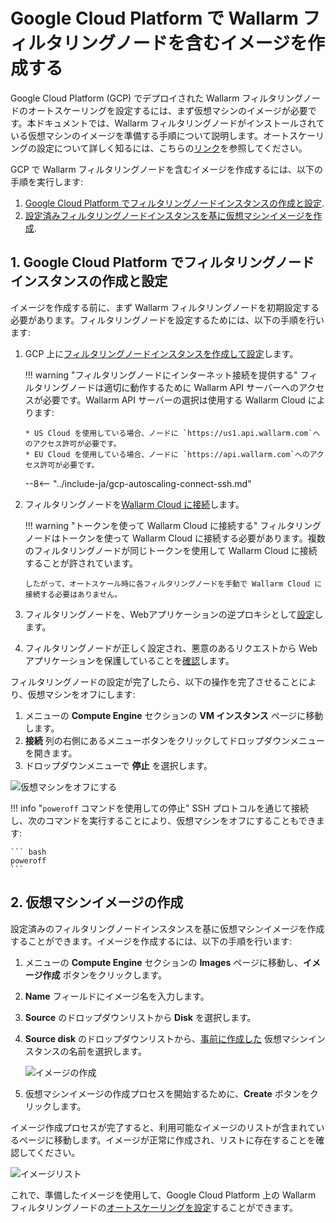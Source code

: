 [link-docs-gcp-autoscaling]:        autoscaling-overview.md
[link-docs-gcp-node-setup]:         ../../../installation/cloud-platforms/gcp/machine-image.md
[link-cloud-connect-guide]:         ../../../installation/cloud-platforms/gcp/machine-image.md#4-connect-the-filtering-node-to-the-wallarm-cloud
[link-docs-reverse-proxy-setup]:    ../../../installation/cloud-platforms/gcp/machine-image.md#5-enable-wallarm-to-analyze-the-traffic
[link-docs-check-operation]:        ../../installation-check-operation-en.md

[img-vm-instance-poweroff]:     ../../../images/installation-gcp/auto-scaling/common/create-image/vm-poweroff.png
[img-create-image]:             ../../../images/installation-gcp/auto-scaling/common/create-image/create-image.png
[img-check-image]:              ../../../images/installation-gcp/auto-scaling/common/create-image/image-list.png

[anchor-node]:  #1-google-cloud-platformでフィルタリングノードインスタンスの作成と設定
[anchor-gcp]:   #2-仮想マシンイメージの作成

#   Google Cloud Platform で Wallarm フィルタリングノードを含むイメージを作成する

Google Cloud Platform (GCP) でデプロイされた Wallarm フィルタリングノードのオートスケーリングを設定するには、まず仮想マシンのイメージが必要です。本ドキュメントでは、Wallarm フィルタリングノードがインストールされている仮想マシンのイメージを準備する手順について説明します。オートスケーリングの設定について詳しく知るには、こちらの[リンク][link-docs-gcp-autoscaling]を参照してください。

GCP で Wallarm フィルタリングノードを含むイメージを作成するには、以下の手順を実行します:
1.  [Google Cloud Platform でフィルタリングノードインスタンスの作成と設定][anchor-node].
2.  [設定済みフィルタリングノードインスタンスを基に仮想マシンイメージを作成][anchor-gcp].

##  1.  Google Cloud Platform でフィルタリングノードインスタンスの作成と設定

イメージを作成する前に、まず Wallarm フィルタリングノードを初期設定する必要があります。フィルタリングノードを設定するためには、以下の手順を行います:
1.  GCP 上に[フィルタリングノードインスタンスを作成して設定][link-docs-gcp-node-setup]します。

    !!! warning "フィルタリングノードにインターネット接続を提供する"
        フィルタリングノードは適切に動作するために Wallarm API サーバーへのアクセスが必要です。Wallarm API サーバーの選択は使用する Wallarm Cloud によります:
        
        * US Cloud を使用している場合、ノードに `https://us1.api.wallarm.com`へのアクセス許可が必要です。
        * EU Cloud を使用している場合、ノードに `https://api.wallarm.com`へのアクセス許可が必要です。
    
    --8<-- "../include-ja/gcp-autoscaling-connect-ssh.md"

2.  フィルタリングノードを[Wallarm Cloud に接続][link-cloud-connect-guide]します。

    !!! warning "トークンを使って Wallarm Cloud に接続する"
        フィルタリングノードはトークンを使って Wallarm Cloud に接続する必要があります。複数のフィルタリングノードが同じトークンを使用して Wallarm Cloud に接続することが許されています。
       
        したがって、オートスケール時に各フィルタリングノードを手動で Wallarm Cloud に接続する必要はありません。

3.  フィルタリングノードを、Webアプリケーションの逆プロキシとして[設定][link-docs-reverse-proxy-setup]します。

4.  フィルタリングノードが正しく設定され、悪意のあるリクエストから Web アプリケーションを保護していることを[確認][link-docs-check-operation]します。

フィルタリングノードの設定が完了したら、以下の操作を完了させることにより、仮想マシンをオフにします:
1.  メニューの **Compute Engine** セクションの **VM インスタンス** ページに移動します。
2.  **接続** 列の右側にあるメニューボタンをクリックしてドロップダウンメニューを開きます。
3.  ドロップダウンメニューで **停止** を選択します。

![仮想マシンをオフにする][img-vm-instance-poweroff]

!!! info "`poweroff` コマンドを使用しての停止"
    SSH プロトコルを通じて接続し、次のコマンドを実行することにより、仮想マシンをオフにすることもできます:
    
    ``` bash
 	poweroff
 	```

##  2.  仮想マシンイメージの作成

設定済みのフィルタリングノードインスタンスを基に仮想マシンイメージを作成することができます。イメージを作成するには、以下の手順を行います:
1.  メニューの **Compute Engine** セクションの **Images** ページに移動し、**イメージ作成** ボタンをクリックします。
2.  **Name** フィールドにイメージ名を入力します。
3.  **Source** のドロップダウンリストから **Disk** を選択します。
4.  **Source disk** のドロップダウンリストから、[事前に作成した][anchor-node] 仮想マシンインスタンスの名前を選択します。

    ![イメージの作成][img-create-image]

5.  仮想マシンイメージの作成プロセスを開始するために、**Create** ボタンをクリックします。

イメージ作成プロセスが完了すると、利用可能なイメージのリストが含まれているページに移動します。イメージが正常に作成され、リストに存在することを確認してください。

![イメージリスト][img-check-image]

これで、準備したイメージを使用して、Google Cloud Platform 上の Wallarm フィルタリングノードの[オートスケーリングを設定][link-docs-gcp-autoscaling]することができます。